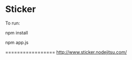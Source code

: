 Sticker
=================
To run:

npm install

npm app.js

=================
http://www.sticker.nodejitsu.com/